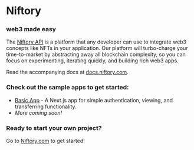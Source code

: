 # Niftory

### web3 made easy

The [Niftory API](https://docs.niftory.com/home/v/api/) is a platform that any developer can use to integrate web3 concepts like NFTs in your application. Our platform will turbo-charge your time-to-market by abstracting away all blockchain complexity, so you can focus on experimenting, iterating quickly, and building rich web3 apps.

Read the accompanying docs at [docs.niftory.com](https://docs.niftory.com).

### Check out the sample apps to get started:

- [Basic App](https://github.com/Niftory/niftory-samples/blob/main/basic-app/README.md) - A Next.js app for simple authentication, viewing, and transferring functionality.
- _More coming soon!_

### Ready to start your own project?

Go to [Niftory.com](https://niftory.com) to get started!
